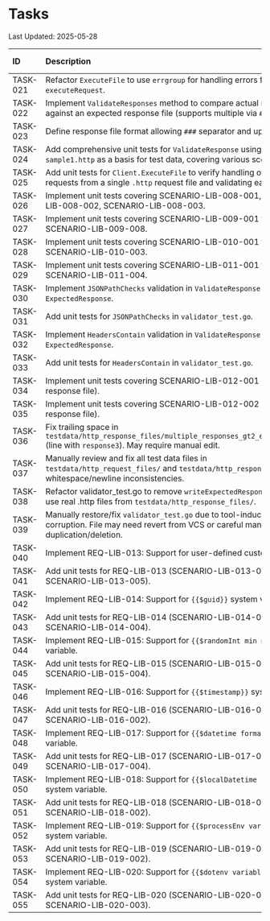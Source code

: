 # Tasks

Last Updated: 2025-05-28

| ID       | Description                                                                 | Status      | Assignee | Due Date   |
| :------- | :-------------------------------------------------------------------------- | :---------- | :------- | :--------- |
| TASK-021 | Refactor `ExecuteFile` to use `errgroup` for handling errors from `executeRequest`. | Done        | AI       | 2025-05-28 |
| TASK-022 | Implement `ValidateResponses` method to compare actual responses against an expected response file (supports multiple via `###`). | Done        | AI       | 2025-05-29 |
| TASK-023 | Define response file format allowing `###` separator and update parser.     | Done        | AI       | 2025-05-29 |
| TASK-024 | Add comprehensive unit tests for `ValidateResponse` using `sample1.http` as a basis for test data, covering various scenarios. | Done        | AI       | 2025-05-30 |
| TASK-025 | Add unit tests for `Client.ExecuteFile` to verify handling of multiple requests from a single `.http` request file and validating each response. | Done        | AI       | 2025-05-30 |
| TASK-026 | Implement unit tests covering SCENARIO-LIB-008-001, SCENARIO-LIB-008-002, SCENARIO-LIB-008-003. | Done        | AI       | 2025-05-31 |
| TASK-027 | Implement unit tests covering SCENARIO-LIB-009-001 to SCENARIO-LIB-009-008.          | Done        | AI       | 2025-06-01 |
| TASK-028 | Implement unit tests covering SCENARIO-LIB-010-001 to SCENARIO-LIB-010-003.          | Done        | AI       | 2025-06-02 |
| TASK-029 | Implement unit tests covering SCENARIO-LIB-011-001 to SCENARIO-LIB-011-004.          | Done        | AI       | 2025-06-03 |
| TASK-030 | Implement `JSONPathChecks` validation in `ValidateResponse` and `ExpectedResponse`. | Skipped     | AI       | 2025-06-04 |
| TASK-031 | Add unit tests for `JSONPathChecks` in `validator_test.go`.                 | Skipped     | AI       | 2025-06-04 |
| TASK-032 | Implement `HeadersContain` validation in `ValidateResponse` and `ExpectedResponse`. | Done        | AI       | 2025-06-05 |
| TASK-033 | Add unit tests for `HeadersContain` in `validator_test.go`.               | Done        | AI       | 2025-06-05 |
| TASK-034 | Implement unit tests covering SCENARIO-LIB-012-001 (reject JSON response file). | Skipped     | AI       | 2025-06-06 |
| TASK-035 | Implement unit tests covering SCENARIO-LIB-012-002 (reject YAML response file). | Skipped     | AI       | 2025-06-06 |
| TASK-036 | Fix trailing space in `testdata/http_response_files/multiple_responses_gt2_expected.http` (line with `response3`). May require manual edit. | Done        | AI       | 2025-05-29 |
| TASK-037 | Manually review and fix all test data files in `testdata/http_request_files/` and `testdata/http_response_files/` for whitespace/newline inconsistencies. | Done        | User     | 2025-05-29 |
| TASK-038 | Refactor validator_test.go to remove `writeExpectedResponseFile` and use real .http files from `testdata/http_response_files/`. | Done        | AI       | 2025-05-30 |
| TASK-039 | Manually restore/fix `validator_test.go` due to tool-induced corruption. File may need revert from VCS or careful manual edit to fix duplication/deletion. | Done        | User     | 2025-05-28 |
| TASK-040 | Implement REQ-LIB-013: Support for user-defined custom variables.             | Done        | AI       | 2025-06-07 |
| TASK-041 | Add unit tests for REQ-LIB-013 (SCENARIO-LIB-013-001 to SCENARIO-LIB-013-005). | Done        | AI       | 2025-06-07 |
| TASK-042 | Implement REQ-LIB-014: Support for `{{$guid}}` system variable.                | ToDo        | AI       | 2025-06-08 |
| TASK-043 | Add unit tests for REQ-LIB-014 (SCENARIO-LIB-014-001 to SCENARIO-LIB-014-004). | ToDo        | AI       | 2025-06-08 |
| TASK-044 | Implement REQ-LIB-015: Support for `{{$randomInt min max}}` system variable.   | ToDo        | AI       | 2025-06-09 |
| TASK-045 | Add unit tests for REQ-LIB-015 (SCENARIO-LIB-015-001 to SCENARIO-LIB-015-004). | ToDo        | AI       | 2025-06-09 |
| TASK-046 | Implement REQ-LIB-016: Support for `{{$timestamp}}` system variable.           | ToDo        | AI       | 2025-06-10 |
| TASK-047 | Add unit tests for REQ-LIB-016 (SCENARIO-LIB-016-001 to SCENARIO-LIB-016-002). | ToDo        | AI       | 2025-06-10 |
| TASK-048 | Implement REQ-LIB-017: Support for `{{$datetime format}}` system variable.     | ToDo        | AI       | 2025-06-11 |
| TASK-049 | Add unit tests for REQ-LIB-017 (SCENARIO-LIB-017-001 to SCENARIO-LIB-017-004). | ToDo        | AI       | 2025-06-11 |
| TASK-050 | Implement REQ-LIB-018: Support for `{{$localDatetime format}}` system variable. | ToDo        | AI       | 2025-06-12 |
| TASK-051 | Add unit tests for REQ-LIB-018 (SCENARIO-LIB-018-001 to SCENARIO-LIB-018-002). | ToDo        | AI       | 2025-06-12 |
| TASK-052 | Implement REQ-LIB-019: Support for `{{$processEnv variableName}}` system variable. | ToDo        | AI       | 2025-06-13 |
| TASK-053 | Add unit tests for REQ-LIB-019 (SCENARIO-LIB-019-001 to SCENARIO-LIB-019-002). | ToDo        | AI       | 2025-06-13 |
| TASK-054 | Implement REQ-LIB-020: Support for `{{$dotenv variableName}}` system variable.   | ToDo        | AI       | 2025-06-14 |
| TASK-055 | Add unit tests for REQ-LIB-020 (SCENARIO-LIB-020-001 to SCENARIO-LIB-020-003). | ToDo        | AI       | 2025-06-14 |
